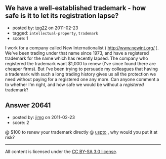 ## We have a well-established trademark - how safe is it to let its registration lapse?

- posted by: [tog22](https://stackexchange.com/users/-1/8000-tog22) on 2011-02-23
- tagged: `intellectual-property`, `trademark`
- score: 1

I work for a company called New Internationalist ( http://www.newint.org/ ). We've been trading under that name since 1973, and have a registered trademark for the name which has recently lapsed. The company who registered the trademark want $1,000 to renew (I've since found there are cheaper firms). But I've been trying to persuade my colleagues that having a trademark with such a long trading history gives us all the protection we need without paying for a registered one any more. Can anyone comment a to whether I'm right, and how safe we would be without a *registered* trademark?


## Answer 20641

- posted by: [jimg](https://stackexchange.com/users/-1/2380-jimg) on 2011-02-23
- score: 2

<p>@ $100 to renew your trademark directly @ <a href="http://www.uspto.gov/trademarks/process/maintain/prfaq.jsp" rel="nofollow">uspto</a> , why would you put it at risk?</p>




---

All content is licensed under the [CC BY-SA 3.0 license](https://creativecommons.org/licenses/by-sa/3.0/).
